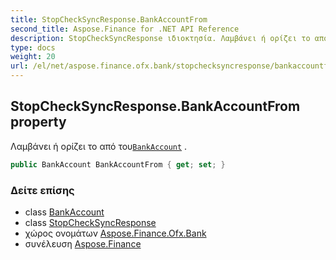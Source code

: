 ```yaml
---
title: StopCheckSyncResponse.BankAccountFrom
second_title: Aspose.Finance for .NET API Reference
description: StopCheckSyncResponse ιδιοκτησία. Λαμβάνει ή ορίζει το από τουBankAccount .
type: docs
weight: 20
url: /el/net/aspose.finance.ofx.bank/stopchecksyncresponse/bankaccountfrom/
---
```

## StopCheckSyncResponse.BankAccountFrom property

Λαμβάνει ή ορίζει το από του[`BankAccount`](../../../aspose.finance.ofx/bankaccount/) .

```csharp
public BankAccount BankAccountFrom { get; set; }
```

### Δείτε επίσης

* class [BankAccount](../../../aspose.finance.ofx/bankaccount/)
* class [StopCheckSyncResponse](../)
* χώρος ονομάτων [Aspose.Finance.Ofx.Bank](../../stopchecksyncresponse/)
* συνέλευση [Aspose.Finance](../../../)


